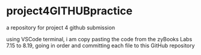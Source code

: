 # project4GITHUBpractice
a repository for project 4 github submission

using VSCode terminal, i am copy pasting the code from the zyBooks Labs 7.15 to 8.19, going in order and committing each file to this GitHub repository

